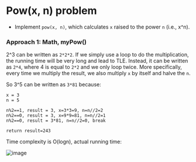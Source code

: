 # Pow(x, n) problem
* Implement `pow(x, n)`, which calculates `x` raised to the power `n` (i.e., x^n).


### Approach 1: Math, myPow()

2^3 can be written as `2*2*2`. If we simply use a loop to do the multiplication, the running time will be very long and lead to TLE. Instead, it can be written as `2*4`, where 4 is equal to `2*2` and we only loop twice. More specifically, every time we multiply the result, we also multiply `x` by itself and halve the `n`.

So 3^5 can be written as `3*81` because:

```
x = 3
n = 5

n%2==1, result = 3, x=3*3=9, n=n//2=2
n%2==0, result = 3, x=9*9=81, n=n//2=1
n%2==0, result = 3*81, n=n//2=0, break

return result=243
```

Time complexity is O(logn), actual running time:

![image](https://user-images.githubusercontent.com/25105806/125179669-3df12780-e1a5-11eb-8976-141d1be7002a.png)


